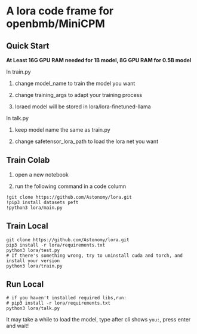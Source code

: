 # A lora code frame for openbmb/MiniCPM

## Quick Start
**At Least 16G GPU RAM needed for 1B model, 8G GPU RAM for 0.5B model**

In train.py
1. change model_name to train the model you want

2. change training_args to adapt your training process

3. loraed model will be stored in lora/lora-finetuned-llama

In talk.py
1. keep model name the same as train.py

2. change safetensor_lora_path to load the lora net you want

## Train Colab
1. open a new notebook

2. run the following command in a code column 
```shell
!git clone https://github.com/Astonomy/lora.git
!pip3 install datasets peft
!python3 lora/main.py
```

## Train Local
```shell
git clone https://github.com/Astonomy/lora.git
pip3 install -r lora/requirements.txt
python3 lora/test.py
# If there's something wrong, try to uninstall cuda and torch, and install your version
python3 lora/train.py
```

## Run Local
```shell
# if you haven't installed required libs,run:
# pip3 install -r lora/requirements.txt
python3 lora/talk.py
```
It may take a while to load the model, type after cli shows ` you: `, press enter and wait!

